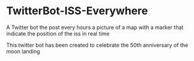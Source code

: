 # TwitterBot-ISS-Everywhere
A Twitter bot the post every hours a picture of a map with a marker that indicate the position of the iss in real time

This twitter bot has been created to celebrate the 50th anniversary of the moon landing

